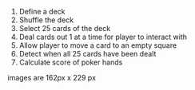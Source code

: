 1. Define a deck
2. Shuffle the deck
3. Select 25 cards of the deck
4. Deal cards out 1 at a time for player to interact with
5. Allow player to move a card to an empty square
6. Detect when all 25 cards have been dealt
7. Calculate score of poker hands

images are 162px x 229 px